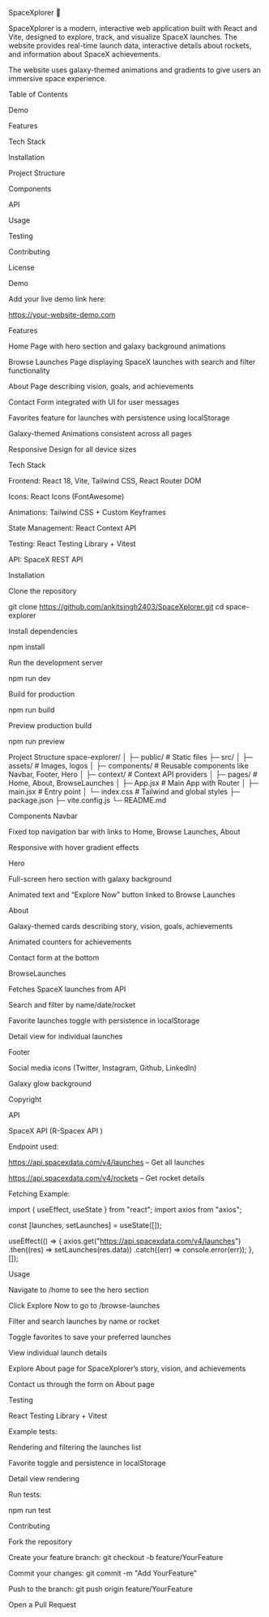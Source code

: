 SpaceXplorer 🌌

SpaceXplorer is a modern, interactive web application built with React and Vite, designed to explore, track, and visualize SpaceX launches. The website provides real-time launch data, interactive details about rockets, and information about SpaceX achievements.

The website uses galaxy-themed animations and gradients to give users an immersive space experience.

Table of Contents

Demo

Features

Tech Stack

Installation

Project Structure

Components

API

Usage

Testing

Contributing

License

Demo

Add your live demo link here:

https://your-website-demo.com

Features

Home Page with hero section and galaxy background animations

Browse Launches Page displaying SpaceX launches with search and filter functionality

About Page describing vision, goals, and achievements

Contact Form integrated with UI for user messages

Favorites feature for launches with persistence using localStorage

Galaxy-themed Animations consistent across all pages

Responsive Design for all device sizes

Tech Stack

Frontend: React 18, Vite, Tailwind CSS, React Router DOM

Icons: React Icons (FontAwesome)

Animations: Tailwind CSS + Custom Keyframes

State Management: React Context API

Testing: React Testing Library + Vitest

API: SpaceX REST API

Installation

Clone the repository

git clone https://github.com/ankitsingh2403/SpaceXplorer.git
cd space-explorer


Install dependencies

npm install


Run the development server

npm run dev


Build for production

npm run build


Preview production build

npm run preview

Project Structure
space-explorer/
│
├─ public/                 # Static files
├─ src/
│  ├─ assets/              # Images, logos
│  ├─ components/          # Reusable components like Navbar, Footer, Hero
│  ├─ context/             # Context API providers
│  ├─ pages/               # Home, About, BrowseLaunches
│  ├─ App.jsx              # Main App with Router
│  ├─ main.jsx             # Entry point
│  └─ index.css            # Tailwind and global styles
├─ package.json
├─ vite.config.js
└─ README.md

Components
Navbar

Fixed top navigation bar with links to Home, Browse Launches, About

Responsive with hover gradient effects

Hero

Full-screen hero section with galaxy background

Animated text and “Explore Now” button linked to Browse Launches

About

Galaxy-themed cards describing story, vision, goals, achievements

Animated counters for achievements

Contact form at the bottom

BrowseLaunches

Fetches SpaceX launches from API

Search and filter by name/date/rocket

Favorite launches toggle with persistence in localStorage

Detail view for individual launches

Footer

Social media icons (Twitter, Instagram, Github, LinkedIn)

Galaxy glow background

Copyright

API

SpaceX API (R-Spacex API
)

Endpoint used:

https://api.spacexdata.com/v4/launches – Get all launches

https://api.spacexdata.com/v4/rockets – Get rocket details

Fetching Example:

import { useEffect, useState } from "react";
import axios from "axios";

const [launches, setLaunches] = useState([]);

useEffect(() => {
  axios.get("https://api.spacexdata.com/v4/launches")
    .then((res) => setLaunches(res.data))
    .catch((err) => console.error(err));
}, []);

Usage

Navigate to /home to see the hero section

Click Explore Now to go to /browse-launches

Filter and search launches by name or rocket

Toggle favorites to save your preferred launches

View individual launch details

Explore About page for SpaceXplorer’s story, vision, and achievements

Contact us through the form on About page

Testing

React Testing Library + Vitest

Example tests:

Rendering and filtering the launches list

Favorite toggle and persistence in localStorage

Detail view rendering

Run tests:

npm run test

Contributing

Fork the repository

Create your feature branch: git checkout -b feature/YourFeature

Commit your changes: git commit -m "Add YourFeature"

Push to the branch: git push origin feature/YourFeature

Open a Pull Request
